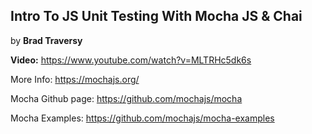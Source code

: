 ## Intro To JS Unit Testing With Mocha JS & Chai

by **Brad Traversy**

**Video:** https://www.youtube.com/watch?v=MLTRHc5dk6s

More Info: https://mochajs.org/

Mocha Github page: https://github.com/mochajs/mocha

Mocha Examples: https://github.com/mochajs/mocha-examples
